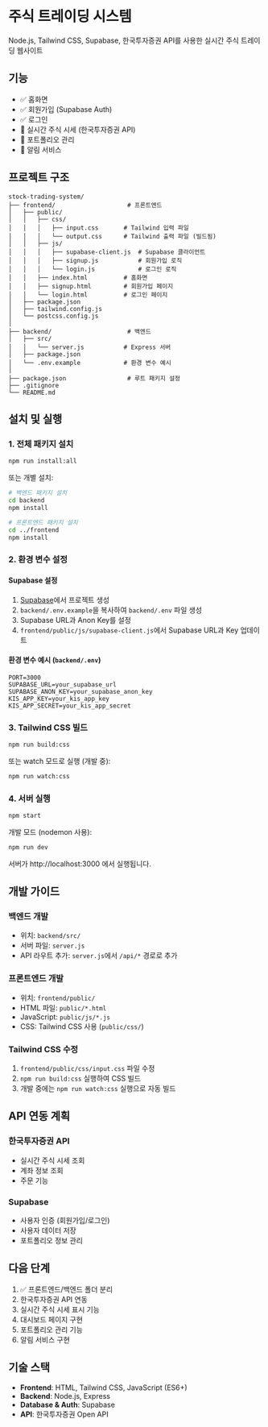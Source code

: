 # 주식 트레이딩 시스템

Node.js, Tailwind CSS, Supabase, 한국투자증권 API를 사용한 실시간 주식 트레이딩 웹사이트

## 기능

- ✅ 홈화면
- ✅ 회원가입 (Supabase Auth)
- ✅ 로그인
- 🚧 실시간 주식 시세 (한국투자증권 API)
- 🚧 포트폴리오 관리
- 🚧 알림 서비스

## 프로젝트 구조

```
stock-trading-system/
├── frontend/                    # 프론트엔드
│   ├── public/
│   │   ├── css/
│   │   │   ├── input.css       # Tailwind 입력 파일
│   │   │   └── output.css      # Tailwind 출력 파일 (빌드됨)
│   │   ├── js/
│   │   │   ├── supabase-client.js  # Supabase 클라이언트
│   │   │   ├── signup.js           # 회원가입 로직
│   │   │   └── login.js            # 로그인 로직
│   │   ├── index.html          # 홈화면
│   │   ├── signup.html         # 회원가입 페이지
│   │   └── login.html          # 로그인 페이지
│   ├── package.json
│   ├── tailwind.config.js
│   └── postcss.config.js
│
├── backend/                     # 백엔드
│   ├── src/
│   │   └── server.js           # Express 서버
│   ├── package.json
│   └── .env.example            # 환경 변수 예시
│
├── package.json                 # 루트 패키지 설정
├── .gitignore
└── README.md
```

## 설치 및 실행

### 1. 전체 패키지 설치
```bash
npm run install:all
```

또는 개별 설치:
```bash
# 백엔드 패키지 설치
cd backend
npm install

# 프론트엔드 패키지 설치
cd ../frontend
npm install
```

### 2. 환경 변수 설정

#### Supabase 설정
1. [Supabase](https://supabase.com)에서 프로젝트 생성
2. `backend/.env.example`을 복사하여 `backend/.env` 파일 생성
3. Supabase URL과 Anon Key를 설정
4. `frontend/public/js/supabase-client.js`에서 Supabase URL과 Key 업데이트

#### 환경 변수 예시 (`backend/.env`)
```env
PORT=3000
SUPABASE_URL=your_supabase_url
SUPABASE_ANON_KEY=your_supabase_anon_key
KIS_APP_KEY=your_kis_app_key
KIS_APP_SECRET=your_kis_app_secret
```

### 3. Tailwind CSS 빌드
```bash
npm run build:css
```

또는 watch 모드로 실행 (개발 중):
```bash
npm run watch:css
```

### 4. 서버 실행
```bash
npm start
```

개발 모드 (nodemon 사용):
```bash
npm run dev
```

서버가 http://localhost:3000 에서 실행됩니다.

## 개발 가이드

### 백엔드 개발
- 위치: `backend/src/`
- 서버 파일: `server.js`
- API 라우트 추가: `server.js`에서 `/api/*` 경로로 추가

### 프론트엔드 개발
- 위치: `frontend/public/`
- HTML 파일: `public/*.html`
- JavaScript: `public/js/*.js`
- CSS: Tailwind CSS 사용 (`public/css/`)

### Tailwind CSS 수정
1. `frontend/public/css/input.css` 파일 수정
2. `npm run build:css` 실행하여 CSS 빌드
3. 개발 중에는 `npm run watch:css` 실행으로 자동 빌드

## API 연동 계획

### 한국투자증권 API
- 실시간 주식 시세 조회
- 계좌 정보 조회
- 주문 기능

### Supabase
- 사용자 인증 (회원가입/로그인)
- 사용자 데이터 저장
- 포트폴리오 정보 관리

## 다음 단계

1. ✅ 프론트엔드/백엔드 폴더 분리
2. 한국투자증권 API 연동
3. 실시간 주식 시세 표시 기능
4. 대시보드 페이지 구현
5. 포트폴리오 관리 기능
6. 알림 서비스 구현

## 기술 스택

- **Frontend**: HTML, Tailwind CSS, JavaScript (ES6+)
- **Backend**: Node.js, Express
- **Database & Auth**: Supabase
- **API**: 한국투자증권 Open API
